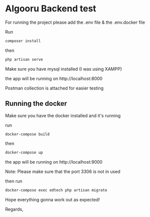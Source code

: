 # Algooru Backend test

For running the project please add the .env file & the .env.docker file

Run

```bash
composer install
```

then

```bash
php artisan serve
```

Make sure you have mysql installed (I was using XAMPP)

the app will be running on http://localhost:8000

Postman collection is attached for easier testing

## Running the docker

Make sure you have the docker installed and it's running

run

```bash
docker-compose build
```

then

```bash
docker-compose up
```

the app will be running on http://localhost:9000

Note: Please make sure that the port 3306 is not in used

then run

```bash
docker-compose exec edtech php artisan migrate
```

Hope everything gonna work out as expected!

Regards,







